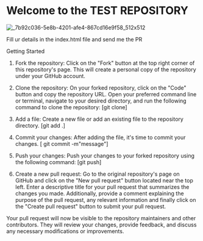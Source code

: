 # Welcome to the TEST REPOSITORY
![_7b92c036-5e8b-4201-afe4-867cd16e9f58_512x512](https://github.com/ManishAditiya/Test-Repo/assets/129191267/7a168d6d-f3fa-4d40-9f61-81f75ca0bbaf)

Fill ur details in the index.html file and send me the PR

Getting Started
1. Fork the repository: Click on the "Fork" button at the top right corner of this repository's page. This will create a personal copy of the repository under your GitHub account.


2. Clone the repository: On your forked repository, click on the "Code" button and copy the repository URL. Open your preferred command line or terminal, navigate to your desired directory, and run the following command to clone the repository: [git clone]


3. Add a file: Create a new file or add an existing file to the repository directory. [git add .]


4. Commit your changes: After adding the file, it's time to commit your changes. [ git commit -m"message"]


5. Push your changes: Push your changes to your forked repository using the following command: [git push]


6. Create a new pull request: Go to the original repository's page on GitHub and click on the "New pull request" button located near the top left. Enter a descriptive title for your pull request that summarizes the changes you made. Additionally, provide a comment explaining the purpose of the pull request, any relevant information and finally click on the "Create pull request" button to submit your pull request.

Your pull request will now be visible to the repository maintainers and other contributors. They will review your changes, provide feedback, and discuss any necessary modifications or improvements.

